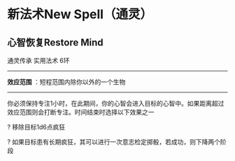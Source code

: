 # 新法术New Spell（通灵） 

## 心智恢复Restore Mind 

通灵传承 实用法术 6环

------------------------------------------------------------------------

  
**效应范围** ：短程范围内除你以外的一个生物

------------------------------------------------------------------------

  
你必须保持专注1小时，在此期间，你的心智会进入目标的心智中。如果距离超过效应范围则会打断专注。时间结束时选择以下效果之一  

? 移除目标1d6点疯狂  

?
如果目标患有长期疯狂，其可以进行一次意志检定掷骰，若成功，则下降两个阶段
